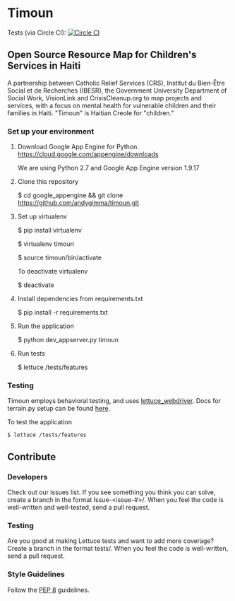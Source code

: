 Timoun
======

Tests (via Circle CI): [![Circle CI](https://circleci.com/gh/andygimma/timoun.svg?style=svg)](https://circleci.com/gh/andygimma/timoun)

## Open Source Resource Map for Children's Services in Haiti

A partnership between Catholic Relief Services (CRS), Institut du Bien-Être Social et de Recherches (IBESR), the Government University Department of Social Work, VisionLink and CrisisCleanup.org to map projects and services, with a focus on mental health for vulnerable children and their families in Haiti. "Timoun" is Haitian Creole for "children."

### Set up your environment
1. Download Google App Engine for Python. https://cloud.google.com/appengine/downloads

    We are using Python 2.7 and Google App Engine version 1.9.17

2. Clone this repository

    $ cd google_appengine && git clone https://github.com/andygimma/timoun.git
    
3. Set up virtualenv

    $ pip install virtualenv

    $ virtualenv timoun

    $ source timoun/bin/activate
    
    To deactivate virtualenv
    
    $ deactivate
    
4. Install dependencies from requirements.txt

    $ pip install -r requirements.txt

5. Run the application

    $ python dev_appserver.py timoun
    
6. Run tests

    $ lettuce /tests/features
    
    

### Testing
Timoun employs behavioral testing, and uses [lettuce_webdriver](https://pypi.python.org/pypi/lettuce_webdriver). Docs for terrain.py setup can be found [here](http://lettuce.it/reference/terrain.html).

To test the application

    $ lettuce /tests/features
    
## Contribute

### Developers

Check out our issues list. If you see something you think you can solve, create a branch in the format Issue-<issue-#>/<description>. When you feel the code is well-written and well-tested, send a pull request.

### Testing

Are you good at making Lettuce tests and want to add more coverage? Create a branch in the format tests/<description>. When you feel the code is well-written, send a pull request.

### Style Guidelines

Follow the [PEP 8](https://www.python.org/dev/peps/pep-0008/) guidelines.
